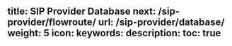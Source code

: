 title: SIP Provider Database
next: /sip-provider/flowroute/
url: /sip-provider/database/
weight: 5
icon: <i class="fa fa-database" aria-hidden="true"></i>
keywords:
description:
toc: true
---
